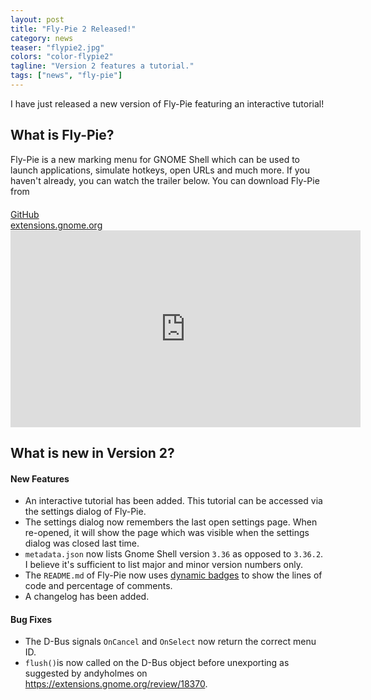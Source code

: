 ```yaml
---
layout: post
title: "Fly-Pie 2 Released!"
category: news
teaser: "flypie2.jpg"
colors: "color-flypie2"
tagline: "Version 2 features a tutorial."
tags: ["news", "fly-pie"]
---
```


I have just released a new version of Fly-Pie featuring an interactive tutorial!

<!--more-->

## What is Fly-Pie?

Fly-Pie is a new marking menu for GNOME Shell which can be used to launch applications, simulate hotkeys, open URLs and much more. 
If you haven't already, you can watch the trailer below.
You can download Fly-Pie from

<div class="row" style="margin-top:20px">
<div class="col m6 s12">
<a href="https://github.com/Schneegans/Fly-Pie" target="_blank" class="btn-large block waves-effect">GitHub</a>
</div>
<div class="col m6 s12">
<a href="https://extensions.gnome.org/extension/3433/fly-pie/" target="_blank" class="btn-large block waves-effect">extensions.gnome.org</a>
</div>
</div>

<div class="responsive-video-169 z-depth-2">
<iframe width="560" height="315" src="https://www.youtube.com/embed/U22VxoT-tNU" frameborder="0" allow="accelerometer; autoplay; encrypted-media; gyroscope; picture-in-picture" allowfullscreen></iframe>
</div>



## What is new in Version 2?

#### New Features

* An interactive tutorial has been added. This tutorial can be accessed via the settings dialog of Fly-Pie.
* The settings dialog now remembers the last open settings page. When re-opened, it will show the page which was visible when the settings dialog was closed last time.
* `metadata.json` now lists Gnome Shell version `3.36` as opposed to `3.36.2`. I believe it's sufficient to list major and minor version numbers only.
* The `README.md` of Fly-Pie now uses [dynamic badges](https://schneegans.github.io/tutorials/2020/08/16/badges) to show the lines of code and percentage of comments.
* A changelog has been added.

#### Bug Fixes

* The D-Bus signals `OnCancel` and `OnSelect` now return the correct menu ID.
* `flush()`is now called on the D-Bus object before unexporting as suggested by andyholmes on https://extensions.gnome.org/review/18370.